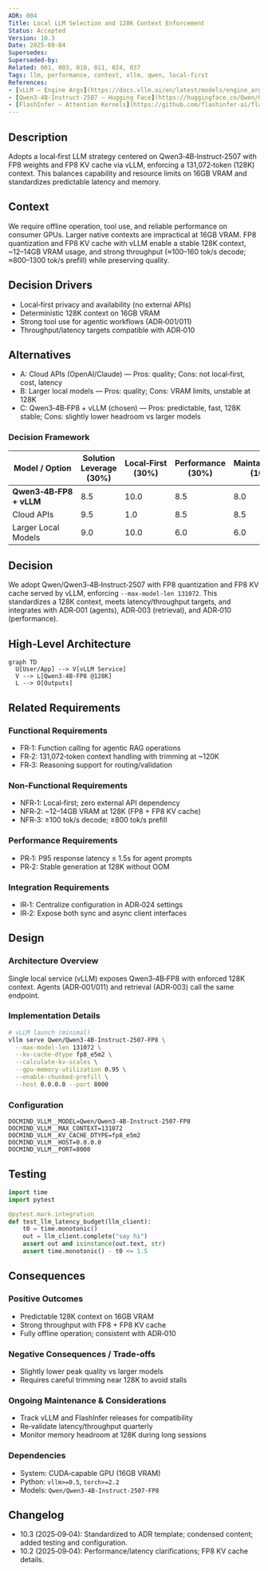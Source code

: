 ```yaml
---
ADR: 004
Title: Local LLM Selection and 128K Context Enforcement
Status: Accepted
Version: 10.3
Date: 2025-09-04
Supersedes:
Superseded-by:
Related: 001, 003, 010, 011, 024, 037
Tags: llm, performance, context, vllm, qwen, local-first
References:
- [vLLM — Engine Args](https://docs.vllm.ai/en/latest/models/engine_args.html)
- [Qwen3‑4B‑Instruct‑2507 — Hugging Face](https://huggingface.co/Qwen/Qwen3-4B-Instruct-2507)
- [FlashInfer — Attention Kernels](https://github.com/flashinfer-ai/flashinfer)
---
```


## Description

Adopts a local‑first LLM strategy centered on Qwen3‑4B‑Instruct‑2507 with FP8 weights and FP8 KV cache via vLLM, enforcing a 131,072‑token (128K) context. This balances capability and resource limits on 16GB VRAM and standardizes predictable latency and memory.

## Context

We require offline operation, tool use, and reliable performance on consumer GPUs. Larger native contexts are impractical at 16GB VRAM. FP8 quantization and FP8 KV cache with vLLM enable a stable 128K context, ~12–14GB VRAM usage, and strong throughput (≈100–160 tok/s decode; ≈800–1300 tok/s prefill) while preserving quality.

## Decision Drivers

- Local‑first privacy and availability (no external APIs)
- Deterministic 128K context on 16GB VRAM
- Strong tool use for agentic workflows (ADR‑001/011)
- Throughput/latency targets compatible with ADR‑010

## Alternatives

- A: Cloud APIs (OpenAI/Claude) — Pros: quality; Cons: not local‑first, cost, latency
- B: Larger local models — Pros: quality; Cons: VRAM limits, unstable at 128K
- C: Qwen3‑4B‑FP8 + vLLM (chosen) — Pros: predictable, fast, 128K stable; Cons: slightly lower headroom vs larger models

### Decision Framework

| Model / Option          | Solution Leverage (30%) | Local‑First (30%) | Performance (30%) | Maintainability (10%) | Total Score | Decision    |
| ----------------------- | ----------------------- | ----------------- | ----------------- | --------------------- | ----------- | ----------- |
| **Qwen3‑4B‑FP8 + vLLM** | 8.5                     | 10.0              | 8.5               | 8.0                   | **8.9**     | ✅ Selected |
| Cloud APIs              | 9.5                     | 1.0               | 8.5               | 8.5                   | 6.9         | Rejected   |
| Larger Local Models     | 9.0                     | 10.0              | 6.0               | 6.0                   | 7.8         | Rejected   |

## Decision

We adopt Qwen/Qwen3‑4B‑Instruct‑2507 with FP8 quantization and FP8 KV cache served by vLLM, enforcing `--max-model-len 131072`. This standardizes a 128K context, meets latency/throughput targets, and integrates with ADR‑001 (agents), ADR‑003 (retrieval), and ADR‑010 (performance).

## High-Level Architecture

```mermaid
graph TD
  U[User/App] --> V[vLLM Service]
  V --> L[Qwen3‑4B‑FP8 @128K]
  L --> O[Outputs]
```

## Related Requirements

### Functional Requirements

- FR‑1: Function calling for agentic RAG operations
- FR‑2: 131,072‑token context handling with trimming at ~120K
- FR‑3: Reasoning support for routing/validation

### Non-Functional Requirements

- NFR‑1: Local‑first; zero external API dependency
- NFR‑2: ~12–14GB VRAM at 128K (FP8 + FP8 KV cache)
- NFR‑3: ≥100 tok/s decode; ≥800 tok/s prefill

### Performance Requirements

- PR‑1: P95 response latency ≤ 1.5s for agent prompts
- PR‑2: Stable generation at 128K without OOM

### Integration Requirements

- IR‑1: Centralize configuration in ADR‑024 settings
- IR‑2: Expose both sync and async client interfaces

## Design

### Architecture Overview

Single local service (vLLM) exposes Qwen3‑4B‑FP8 with enforced 128K context. Agents (ADR‑001/011) and retrieval (ADR‑003) call the same endpoint.

### Implementation Details

```bash
# vLLM launch (minimal)
vllm serve Qwen/Qwen3-4B-Instruct-2507-FP8 \
  --max-model-len 131072 \
  --kv-cache-dtype fp8_e5m2 \
  --calculate-kv-scales \
  --gpu-memory-utilization 0.95 \
  --enable-chunked-prefill \
  --host 0.0.0.0 --port 8000
```

### Configuration

```env
DOCMIND_VLLM__MODEL=Qwen/Qwen3-4B-Instruct-2507-FP8
DOCMIND_VLLM__MAX_CONTEXT=131072
DOCMIND_VLLM__KV_CACHE_DTYPE=fp8_e5m2
DOCMIND_VLLM__HOST=0.0.0.0
DOCMIND_VLLM__PORT=8000
```

## Testing

```python
import time
import pytest

@pytest.mark.integration
def test_llm_latency_budget(llm_client):
    t0 = time.monotonic()
    out = llm_client.complete("say hi")
    assert out and isinstance(out.text, str)
    assert time.monotonic() - t0 <= 1.5
```

## Consequences

### Positive Outcomes

- Predictable 128K context on 16GB VRAM
- Strong throughput with FP8 + FP8 KV cache
- Fully offline operation; consistent with ADR‑010

### Negative Consequences / Trade-offs

- Slightly lower peak quality vs larger models
- Requires careful trimming near 128K to avoid stalls

### Ongoing Maintenance & Considerations

- Track vLLM and FlashInfer releases for compatibility
- Re‑validate latency/throughput quarterly
- Monitor memory headroom at 128K during long sessions

### Dependencies

- System: CUDA‑capable GPU (16GB VRAM)
- Python: `vllm>=0.5`, `torch>=2.2`
- Models: `Qwen/Qwen3-4B-Instruct-2507-FP8`

## Changelog

- 10.3 (2025‑09‑04): Standardized to ADR template; condensed content; added testing and configuration.
- 10.2 (2025‑09‑04): Performance/latency clarifications; FP8 KV cache details.
